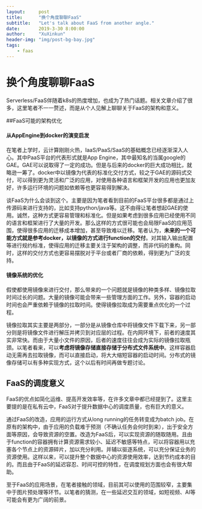```yaml
---
layout:     post
title:      "换个角度聊聊FaaS"
subtitle:   "Let's talk about FaaS from another angle."
date:       2019-3-30 8:00:00
author:     "XuXinkun"
header-img: "img/post-bg-bay.jpg"
tags:
    - faas
---
```


# 换个角度聊聊FaaS

Serverless/FaaS伴随着k8s的热度增加，也成为了热门话题。相关文章介绍了很多，这里笔者不一一赘述，而是从个人见解上聊聊关于FaaS的架构和意义。

##FaaS可能的架构优化

#### 从AppEngine到docker的演变启发

在笔者上学时，云计算刚刚火热，IaaS/PaaS/SaaS的基础概念已经逐渐深入人心。其中PaaS平台的代表形式就是App Engine，其中最知名的当属google的GAE。GAE可以说取得了一定的成功。但是与后来的docker的巨大成功相比，就略逊一筹了。docker中以镜像为代表的标准化交付方式，较之于GAE的源码式交付，可以得到更为灵活和广泛的应用，对使用各种语言和框架开发的应用也更加友好，许多运行环境的问题如依赖等也更容易得到解决。

谈FaaS为什么会谈到这个。主要是因为笔者看到目前的FaaS平台很多都是通过上传源码来进行支持的，比如支持python/java等。这不由得让笔者想起GAE的使用。诚然，这种方式更容易管理和标准化。但是如果考虑到很多应用已经使用不同的语言和框架进行了大量的开发。那么这样的方式很可能也会局限FaaS的应用范围，使得很多应用的迁移成本增加，甚至导致难以迁移。笔者认为，**未来的一个可能方式就是参考docker，以镜像的方式进行function的交付**。对其输入输出配置等进行规约标准，使得应用的迁移主要关注于架构的调整，而非代码的重构。同时，这样的交付方式也更容易摆脱对于平台或者厂商的依赖，得到更为广泛的支持。

#### 镜像系统的优化

假使都使用镜像来进行交付，那么带来的一个问题就是镜像的种类多样、镜像拉取时间过长的问题。大量的镜像可能会带来一些管理方面的工作。另外，容器的启动时间也会严重依赖于镜像的拉取时间。使得镜像拉取成为需要重点优化的一个过程。

镜像拉取其实主要是两部分，一部分是从镜像仓库中将镜像文件下载下来，另一部分则是将镜像文件进行解压并拷贝到对应层的过程。在内网环境下，前者的速度其实非常快。而由于大量小文件的原因，后者的速度往往会成为实际的镜像拉取瓶颈。以笔者看来，可以**考虑将镜像存储直接存储于分布式文件系统中**。这样容器启动无需再去拉取镜像，而可以直接启动，将大大缩短容器的启动时间。分布式的镜像存储可以有多种实现方式，这个以后有时间再做专题讨论。

## FaaS的调度意义

FaaS的优点如简化运维、提高开发效率等，在许多文章中都已经提到了。这里主要提的是在私有云中，FaaS对于提升数据中心的调度质量，也有巨大的意义。

通过FaaS的改造，应用的运行方式从long running的任务转变成为batch job。在原有的架构中，由于应用的负载难于预测（不确认任务会何时到来），出于安全方面等原因，会导致资源的空置。改造为FaaS后，可以实现资源的随取随用。且由于function的容器拥有计算资源需求较小、延迟不敏感等特点，可以将容器用以充塞各个节点上的资源碎片，加以充分利用。并辅以驱逐系统，可以充分保证业务的资源使用。这样以来，可以提升整个数据中心的资源使用效率，达到节约成本的目的。而且由于FaaS的延迟容忍、时间可控的特性，在调度规划方面也会有很大帮助。

至于FaaS的应用场景，在笔者接触的领域，目前其可以使用的范围较窄，主要集中于图片预处理等环节。以笔者的猜测，在一些延迟交互的领域，如短视频、AI等可能会有更为广阔的前景。